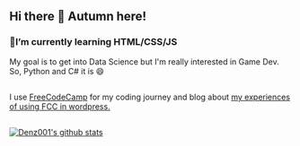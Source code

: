 ## Hi there 👋 Autumn here!

### 🌱I’m currently learning HTML/CSS/JS
My goal is to get into Data Science but I'm really interested in Game Dev.
So, Python and C# it is 😄
##
I use <a href="https://www.freecodecamp.org/learn">FreeCodeCamp</a> for my coding journey and blog about <a href="https://codejourn.wordpress.com">my experiences of using FCC in wordpress.</a>
##
[![Denz001's github stats](https://github-readme-stats.vercel.app/api?username=Denz001&show_icons=true&theme=synthwave)](https://github.com/Denz001/github-readme-stats)


<!--
**Denz001/Denz001** is a ✨ _special_ ✨ repository because its `README.md` (this file) appears on your GitHub profile.

Here are some ideas to get you started:

- 🔭 I’m currently working on ...
- 🌱 I’m currently learning ...
- 👯 I’m looking to collaborate on ...
- 🤔 I’m looking for help with ...
- 💬 Ask me about ...
- 📫 How to reach me: ...
- 😄 Pronouns: ...
- ⚡ Fun fact: ...
-->

